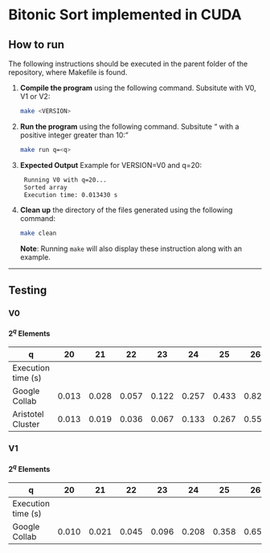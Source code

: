 # Bitonic Sort implemented in CUDA

## How to run
The following instructions should be executed in the parent folder of the repository, where Makefile is found.

1. **Compile the program** using the following command. Subsitute <VERSION> with V0, V1 or V2:
    ```bash
    make <VERSION>
    ```

2. **Run the program** using the following command. Subsitute <q> with a positive integer greater than 10:
    ```bash
    make run q=<q>
    ```

3. **Expected Output** Example for VERSION=V0 and q=20:
   ```bash
    Running V0 with q=20...
    Sorted array
    Execution time: 0.013430 s
   ```

4. **Clean up** the directory of the files generated using the following command:
    ```bash
    make clean
    ```

   **Note**: Running  ```make``` will also display these instruction along with an example.

---

## Testing

###  V0 
#### $2^q$ Elements

q                  |     20     | 	21       | 	22      |    23	       |   24      |  25       |  26       |  27     |
-------------------|------------|------------|----------|--------------|-----------|-----------|-----------|---------| 
Execution time (s) |
Google Collab      | 0.013      |	0.028      | 0.057    |  0.122       |  0.257    |  0.433    |  0.823    | 1.677   |
Aristotel Cluster  | 0.013      |	0.019    | 0.036    |  0.067       |  0.133    |  0.267    |  0.552    | 1.269   |


###  V1
#### $2^q$ Elements

q                  |     20     | 	21       | 	22      |    23	       |   24      |  25       |  26       |  27     |
-------------------|------------|------------|----------|--------------|-----------|-----------|-----------|---------| 
Execution time (s) |
Google Collab      | 0.010      |	0.021      | 0.045    |  0.096       |  0.208    |  0.358    |  0.650    | 1.262 |
